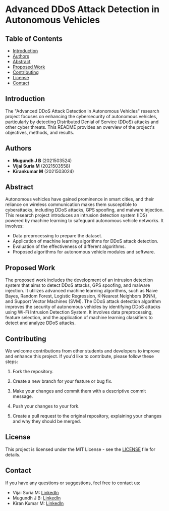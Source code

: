 # Advanced DDoS Attack Detection in Autonomous Vehicles

## Table of Contents

- [Introduction](#introduction)
- [Authors](#authors)
- [Abstract](#abstract)
- [Proposed Work](#proposed-work)
- [Contributing](#contributing)
- [License](#license)
- [Contact](#contact)


## Introduction
The "Advanced DDoS Attack Detection in Autonomous Vehicles" research project focuses on enhancing the cybersecurity of autonomous vehicles, particularly by detecting Distributed Denial of Service (DDoS) attacks and other cyber threats. This README provides an overview of the project's objectives, methods, and results.

## Authors
- **Mugundh J B** (2021503524)
- **Vijai Suria M** (2021503558)
- **Kirankumar M** (2021503024)

## Abstract
Autonomous vehicles have gained prominence in smart cities, and their reliance on wireless communication makes them susceptible to cyberattacks, including DDoS attacks, GPS spoofing, and malware injection. This research project introduces an intrusion detection system (IDS) powered by machine learning to safeguard autonomous vehicle networks. It involves:

- Data preprocessing to prepare the dataset.
- Application of machine learning algorithms for DDoS attack detection.
- Evaluation of the effectiveness of different algorithms.
- Proposed algorithms for autonomous vehicle modules and software.

## Proposed Work
The proposed work includes the development of an intrusion detection system that aims to detect DDoS attacks, GPS spoofing, and malware injection. It utilizes advanced machine learning algorithms, such as Naive Bayes, Random Forest, Logistic Regression, K-Nearest Neighbors (KNN), and Support Vector Machines (SVM).
The DDoS attack detection algorithm improves the security of autonomous vehicles by identifying DDoS attacks using Wi-Fi Intrusion Detection System. It involves data preprocessing, feature selection, and the application of machine learning classifiers to detect and analyze DDoS attacks.

## Contributing

We welcome contributions from other students and developers to improve and enhance this project. If you'd like to contribute, please follow these steps:

1. Fork the repository.

2. Create a new branch for your feature or bug fix.

3. Make your changes and commit them with a descriptive commit message.

4. Push your changes to your fork.

5. Create a pull request to the original repository, explaining your changes and why they should be merged.

## License

This project is licensed under the MIT License - see the [LICENSE](LICENSE) file for details.

## Contact

If you have any questions or suggestions, feel free to contact us:

- Vijai Suria M: [LinkedIn](https://linkedin.com/in/vijaisuria)
- Mugundh J B: [LinkedIn](https://linkedin.com/in/mugundhjb)
- Kiran Kumar M: [LinkedIn](https://linkedin.com/in/kiran-kumar-81a4a1231)

